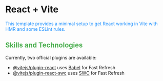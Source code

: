 # React + Vite

<span style="color:#1E90FF">This template provides a minimal setup to get React working in Vite with HMR and some ESLint rules.</span>

## <span style="color:#4CAF50">Skills and Technologies</span>

Currently, two official plugins are available:

- [@vitejs/plugin-react](https://github.com/vitejs/vite-plugin-react/blob/main/packages/plugin-react/README.md) uses [Babel](https://babeljs.io/) for Fast Refresh
- [@vitejs/plugin-react-swc](https://github.com/vitejs/vite-plugin-react-swc) uses [SWC](https://swc.rs/) for Fast Refresh
